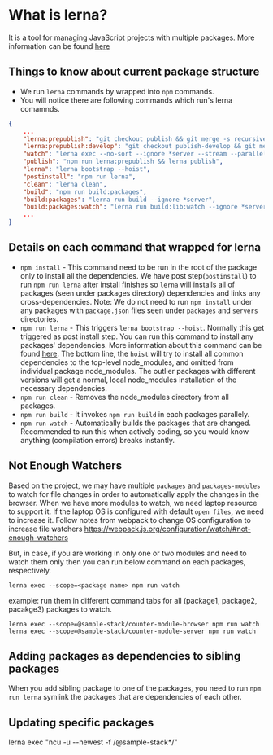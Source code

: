 
What is lerna?
===
 It is a tool for managing JavaScript projects with multiple packages. More information can be found [here](https://github.com/lerna/lerna)


Things to know about current package structure
--
- We run `lerna` commands by wrapped into `npm` commands. 
- You will notice there are following commands which run's lerna comamnds.

```json
{
    ...
    "lerna:prepublish": "git checkout publish && git merge -s recursive -X theirs master",
    "lerna:prepublish:develop": "git checkout publish-develop && git merge -s recursive -X theirs develop",
    "watch": "lerna exec --no-sort --ignore *server --stream --parallel -- webpack --watch",
    "publish": "npm run lerna:prepublish && lerna publish",
    "lerna": "lerna bootstrap --hoist",
    "postinstall": "npm run lerna",
    "clean": "lerna clean",
    "build": "npm run build:packages",
    "build:packages": "lerna run build --ignore *server",
    "build:packages:watch": "lerna run build:lib:watch --ignore *server --stream",
    ...
}
```

Details on each command that wrapped for lerna
--
- `npm install` - This command need to be run in the root of the package only to install all the dependencies. We have post step(`postinstall`) to run `npm run lerna` after install finishes so `lerna` will installs all of packages (seen under packages directory) dependencies and links any cross-dependencies.
Note: We do not need to run `npm install` under any packages with `package.json` files seen under `packages` and `servers` directories. 
- `npm run lerna` - This triggers `lerna bootstrap --hoist`. Normally this get triggered as post install step. You can run this command to install any packages' dependencies. More information about this command can be found [here](https://github.com/lerna/lerna/blob/master/doc/hoist.md). The bottom line, the `hoist` will try to install all common dependencies to the top-level node_modules, and omitted from individual package node_modules.
The outlier packages with different versions will get a normal, local node_modules installation of the necessary dependencies.
- `npm run clean` - Removes the node_modules directory from all packages.
- `npm run build` - It invokes `npm run build` in each packages parallely. 
- `npm run watch` - Automatically builds the packages that are changed. Recommended to run this when actively coding, so you would know anything (compilation errors) breaks instantly.

Not Enough Watchers
----
Based on the project, we may have multiple `packages` and `packages-modules` to watch for file changes in order to automatically apply the changes in the browser. 
When we have more modules to watch, we need laptop resource to support it. If the laptop OS is configured with default `open files`, we need to increase it. 
Follow notes from webpack to change OS configuration to increase file watchers https://webpack.js.org/configuration/watch/#not-enough-watchers

But, in case, if you are working in only one or two modules and need to watch them only then you can run below command on each packages, 
respectively. 

`lerna exec --scope=<package name> npm run watch`

example: run them in different command tabs for all (package1, package2, pacakge3) packages to watch.

```
lerna exec --scope=@sample-stack/counter-module-browser npm run watch
lerna exec --scope=@sample-stack/counter-module-server npm run watch
```

Adding packages as dependencies to sibling packages
--
When you add sibling package to one of the packages, you need to run `npm run lerna` symlink the packages that are dependencies of each other.

Updating specific packages
---
lerna exec "ncu -u --newest -f /@sample-stack*/"

